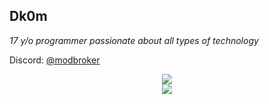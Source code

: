 ###

## Dk0m

*17 y/o programmer passionate about all types of technology*

Discord: [@modbroker](https://discord.com/users/194281239912382464)

<div align="center">  
  <img src="https://github-readme-stats.vercel.app/api?username=dk0m&theme=dark&show_icons=true&hide_border=true&count_private=true"  />
</div>

<div align="center">  
  <img src="https://github-readme-stats.vercel.app/api/top-langs/?username=dk0m&theme=dark&show_icons=true&hide_border=true&layout=compact"  />
</div>

###
